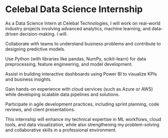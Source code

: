 # Celebal Data Science Internship
As a Data Science Intern at Celebal Technologies, I will work on real-world industry projects involving advanced analytics, machine learning, and data-driven decision-making. I will:

Collaborate with teams to understand business problems and contribute to designing predictive models.

Use Python (with libraries like pandas, NumPy, scikit-learn) for data preprocessing, feature engineering, and model development.

Assist in building interactive dashboards using Power BI to visualize KPIs and business insights.

Gain hands-on experience with cloud services (such as Azure or AWS) while developing scalable data pipelines and solutions.

Participate in agile development practices, including sprint planning, code reviews, and client presentations.

This internship will enhance my technical expertise in ML workflows, cloud tools, and data visualization, while also strengthening my problem-solving and collaborative skills in a professional environment.
